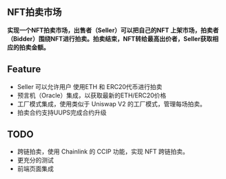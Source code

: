 ## NFT拍卖市场

**实现一个NFT拍卖市场，出售者（Seller）可以把自己的NFT 上架市场，拍卖者（Bidder）围绕NFT进行拍卖。拍卖结束，NFT转给最高出价者，Seller获取相应的拍卖金额。**

## Feature

* Seller 可以允许用户 使用ETH 和 ERC20代币进行拍卖
* 预言机（Oracle）集成，以获取最新的ETH/ERC20价格
* 工厂模式集成，使用类似于 Uniswap V2 的工厂模式，管理每场拍卖。
* 拍卖合约支持UUPS完成合约升级

## TODO

* 跨链拍卖，使用 Chainlink 的 CCIP 功能，实现 NFT 跨链拍卖。
* 更充分的测试
* 前端页面集成
